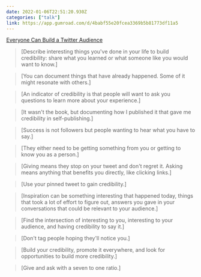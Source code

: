 ```yaml
---
date: 2022-01-06T22:51:20.930Z
categories: ["talk"]
link: https://app.gumroad.com/d/4babf55e20fcea3369b5b81773df11a5
---
```

[Everyone Can Build a Twitter Audience](https://app.gumroad.com/d/4babf55e20fcea3369b5b81773df11a5)

> [Describe interesting things you've done in your life to build credibility: share what you learned or what someone like you would want to know.]

> [You can document things that have already happened. Some of it might resonate with others.]

> [An indicator of credibility is that people will want to ask you questions to learn more about your experience.]

> [It wasn't the book, but documenting how I published it that gave me credibility in self-publishing.]

> [Success is not followers but people wanting to hear what you have to say.]

> [They either need to be getting something from you or getting to know you as a person.]

> [Giving means they stop on your tweet and don't regret it. Asking means anything that benefits you directly, like clicking links.]

> [Use your pinned tweet to gain credibility.]

> [Inspiration can be something interesting that happened today, things that took a lot of effort to figure out, answers you gave in your conversations that could be relevant to your audience.]

> [Find the intersection of interesting to you, interesting to your audience, and having credibility to say it.]

> [Don't tag people hoping they'll notice you.]

> [Build your credibility, promote it everywhere, and look for opportunities to build more credibility.]

> [Give and ask with a seven to one ratio.]
